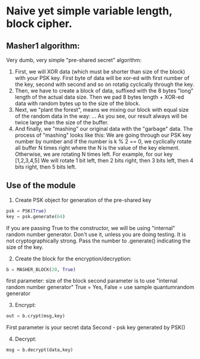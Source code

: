 # Naive yet simple variable length, block cipher.

## Masher1 algorithm:

Very dumb, very simple "pre-shared secret" algorithm:

1. First, we will XOR data (which must be shorter than size of the block) with your PSK key. First byte of data will be xor-ed with first number of the key, second with second and so on rotatig cyclically through the key.
2. Then, we have to create a block of data, suffixed with the 8 bytes "long" length of the actual data size. Then we pad 8 bytes length + XOR-ed data with random bytes up to the size of the block.
3. Next, we "plant the forest", means we mixing our block with equal size of the random data in the way: <byte from original buffer><random byte>... As you see, our result always will be twice large than the size of the buffer.
4. And finally, we "mashing" our original data with the "garbage" data. The process of "mashing" looks like this: We are going through our PSK key number by number and if the number is k % 2 == 0, we cyclically rotate all buffer N times right where the N is the value of the key element. Otherwise, we are rotating N times left. For example, for our key [1,2,3,4,5]
We will rotate 1 bit left, then 2 bits right, then 3 bits left, then 4 bits right, then 5 bits left.

## Use of the module

1. Create PSK object for generation of the pre-shared key

```python
psk = PSK(True)
key = psk.generate(64)
```
If you are passing True to the constructor, we will be using "internal" random number generator. Don't use it, unless you are doing testing. It is not cryptographically strong. Pass the number to .generate() indicating the size of the key.

2. Create the block for the encryption/decryption:

```python
b = MASHER_BLOCK(20, True)
```

first parameter: size of the block
second parameter is to use "internal random number generator" True = Yes, False = use sample quantumrandom generator

3. Encrypt:

```python
out = b.crypt(msg,key)
```
First parameter is your secret data
Second - psk key generated by PSK()

4. Decrypt:

```python
msg = b.decrypt(data,key)
```
